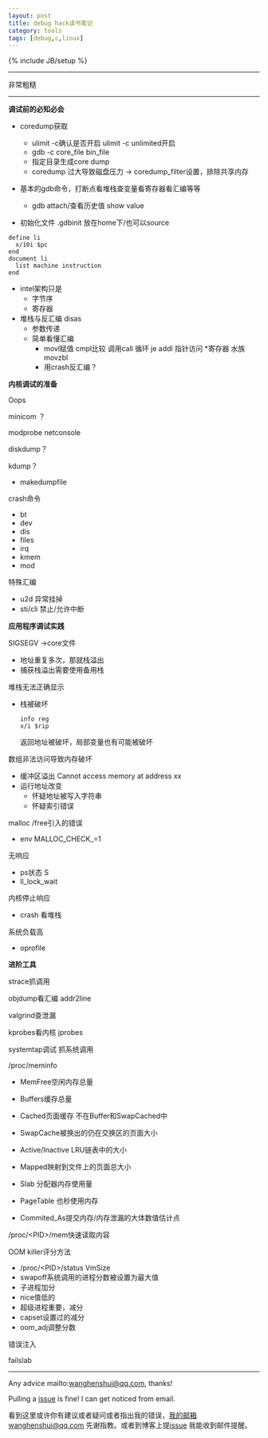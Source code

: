 ```yaml
---
layout: post
title: debug hack读书笔记
category: tools
tags: [debug,c,linux]
---
```

{% include JB/setup %}

---

非常粗糙

---

**调试前的必知必会**

- coredump获取
  - ulimit -c确认是否开启 ulimit -c unlimited开启
  - gdb -c core_file bin_file
  - 指定目录生成core dump
  - coredump 过大导致磁盘压力 -> coredump_filter设置，排除共享内存

- 基本的gdb命令，打断点看堆栈查变量看寄存器看汇编等等
  - gdb attach/查看历史值 show value
- 初始化文件 .gdbinit 放在home下/也可以source

```gdb
define li
  x/10i $pc
end
document li
  list machine instruction
end
```

- intel架构只是
  - 字节序
  - 寄存器
- 堆栈与反汇编 disas
  - 参数传递
  - 简单看懂汇编
    - movl赋值 cmpl比较 调用call 循环 je addl 指针访问 *寄存器 水族movzbl
    - 用crash反汇编？

**内核调试的准备**

Oops

minicom ？

modprobe netconsole

diskdump？

kdump？

- makedumpfile

crash命令

- bt
- dev
- dis
- files
- irq
- kmem
- mod

特殊汇编 

- u2d 异常挂掉
- sti/cli 禁止/允许中断

**应用程序调试实践**

SIGSEGV ->core文件

- 地址重复多次，那就栈溢出
- 捕获栈溢出需要使用备用栈

堆栈无法正确显示

- 栈被破坏

  ```gdb
  info reg
  x/i $rip
  ```

  返回地址被破坏，局部变量也有可能被破坏

数组非法访问导致内存破坏

- 缓冲区溢出 Cannot access memory at address xx
- 运行地址改变
  - 怀疑地址被写入字符串
  - 怀疑索引错误

malloc /free引入的错误

- env MALLOC_CHECK_=1

无响应

- ps状态 S
- ll_lock_wait

内核停止响应

- crash 看堆栈

系统负载高

- oprofile



**进阶工具**

strace抓调用

objdump看汇编 addr2line

valgrind查泄漏

kprobes看内核 jprobes

systemtap调试 抓系统调用

/proc/meminfo

- MemFree空闲内存总量

- Buffers缓存总量

- Cached页面缓存 不在Buffer和SwapCached中

- SwapCache被换出的仍在交换区的页面大小

- Active/Inactive LRU链表中的大小

- Mapped映射到文件上的页面总大小

- Slab 分配器内存使用量

- PageTable 也秒使用内存

- Commited_As提交内存/内存泄漏的大体数值估计点

/proc/<PID\>/mem快速读取内容

OOM killer评分方法

- /proc/<PID\>/status VmSize
- swapoff系统调用的进程分数被设置为最大值
- 子进程加分
- nice值低的
- 超级进程重要，减分
- capset设置过的减分
- oom_adj调整分数

错误注入

failslab

---

Any advice mailto:wanghenshui@qq.com, thanks! 

Pulling a [issue](https://github.com/wanghenshui/wanghenshui.github.io/issues/new) is fine! I can get noticed from email.

看到这里或许你有建议或者疑问或者指出我的错误，我的邮箱wanghenshui@qq.com 先谢指教。或者到博客上提[issue](https://github.com/wanghenshui/wanghenshui.github.io/issues/new) 我能收到邮件提醒。
